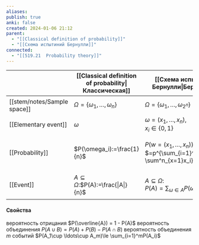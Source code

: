 ```yaml
---
aliases: 
publish: true
anki: false
created: 2024-01-06 21:12
parent:
  - "[[Classical definition of probability]]"
  - "[[Схема испытиний Бернулли]]"
connected:
  - "[[519.21  Probability theory]]"
---
```


|  | [[Classical definition of probability\|Классическая]] | [[Схема испытиний Бернулли\|Бернулли]] | Обобщение |
| ---- | ---- | ---- | ---- |
| [[stem/notes/Sample space]] | $\Omega=\{\omega_1,\dots,\omega_n\}$ | $\Omega=\{\omega_1, \dots, \omega_{2^n}\}$ | $\Omega=\{\omega_1,\dots,\omega_n\}$ |
| [[Elementary event]] | $\omega$ | $\omega=(x_1, \dots, x_n),$<br>$x_i \in \{0,1\}$ | $\omega$ |
| [[Probability]] | $P(\omega_i):=\frac{1}{n}$ | $P\big(w=(x_1,\dots,x_n)\big)=$<br>$=p^{\sum_{i=1}^nx_i}q^{n-\sum^n_{x=1}x_i}$ | $P(\omega_1)=p_1,\dots$<br>$\dots,P(\omega_n)=p_n$ |
| [[Event]] | $A \subseteq \Omega:$$P(A):=\frac{\|A\|}{n}$ | $A\subseteq \Omega:$<br>$P(A)=\sum_{\omega \in A}P(\omega)$ | $A\subseteq\Omega:$<br>$P(A)=\sum_{\omega_i \in A} p_i$ |

#### Свойства
вероятность отрицания $P(\overline{A}) = 1 - P(A)$
вероятность объединения $P(A \cup B)=P(A)+P(B)-P(A\cap B)$
вероятность объединения $m$ событий $P(A_1\cup \ldots\cup A_m)\le \sum_{i=1}^mP(A_i)$









